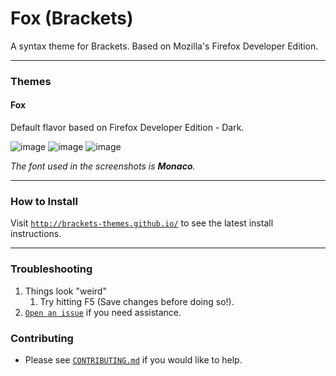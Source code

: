 # Fox (Brackets)

A syntax theme for Brackets. Based on Mozilla's Firefox Developer Edition.

***

### Themes

#### Fox

Default flavor based on Firefox Developer Edition - Dark.

![image](screenshots/fox.dark-html.jpg)
![image](screenshots/fox.dark-css.jpg)
![image](screenshots/fox.dark-js.jpg)

*The font used in the screenshots is __Monaco__.*

***

### How to Install

Visit [`http://brackets-themes.github.io/`](http://brackets-themes.github.io/) to see the latest install instructions.

***

### Troubleshooting

1. Things look "weird"
    1. Try hitting F5 (Save changes before doing so!).
2. [`Open an issue`](https://github.com/karelvuong/fox-brackets/issues) if you need assistance.


### Contributing

* Please see [`CONTRIBUTING.md`](CONTRIBUTING.md) if you would like to help.
